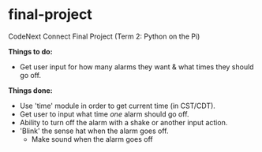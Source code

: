 # final-project
CodeNext Connect Final Project (Term 2: Python on the Pi)

**Things to do:**
- Get user input for how many alarms they want & what times they should go off.

**Things done:**
- Use 'time' module in order to get current time (in CST/CDT).
- Get user to input what time *one* alarm should go off.
- Ability to turn off the alarm with a shake or another input action.
- 'Blink' the sense hat when the alarm goes off.
    - Make sound when the alarm goes off
